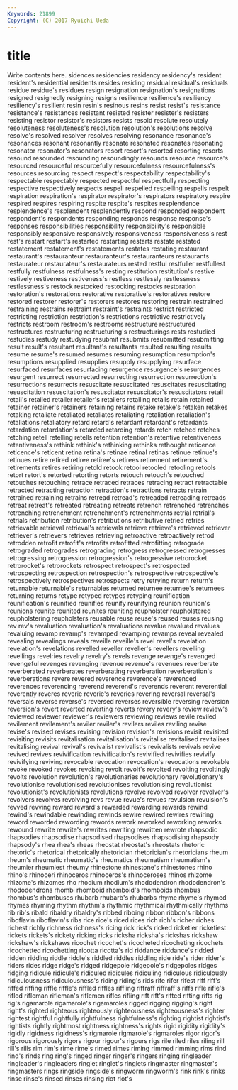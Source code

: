 ```yaml
---
Keywords: 21899 
Copyright: (C) 2017 Ryuichi Ueda
---
```


# title

Write contents here.
sidences residencies residency residency's resident resident's residential residents resides
residing residual residual's residuals residue residue's residues resign resignation resignation's
resignations resigned resignedly resigning resigns resilience resilience's resiliency resiliency's resilient
resin resin's resinous resins resist resist's resistance resistance's resistances resistant
resisted resister resister's resisters resisting resistor resistor's resistors resists resold
resolute resolutely resoluteness resoluteness's resolution resolution's resolutions resolve resolve's resolved
resolver resolves resolving resonance resonance's resonances resonant resonantly resonate resonated
resonates resonating resonator resonator's resonators resort resort's resorted resorting resorts
resound resounded resounding resoundingly resounds resource resource's resourced resourceful resourcefully
resourcefulness resourcefulness's resources resourcing respect respect's respectability respectability's respectable respectably
respected respectful respectfully respecting respective respectively respects respell respelled respelling
respells respelt respiration respiration's respirator respirator's respirators respiratory respire respired
respires respiring respite respite's respites resplendence resplendence's resplendent resplendently respond
responded respondent respondent's respondents responding responds response response's responses responsibilities
responsibility responsibility's responsible responsibly responsive responsively responsiveness responsiveness's rest rest's
restart restart's restarted restarting restarts restate restated restatement restatement's restatements
restates restating restaurant restaurant's restauranteur restauranteur's restauranteurs restaurants restaurateur restaurateur's
restaurateurs rested restful restfuller restfullest restfully restfulness restfulness's resting restitution
restitution's restive restively restiveness restiveness's restless restlessly restlessness restlessness's restock
restocked restocking restocks restoration restoration's restorations restorative restorative's restoratives restore
restored restorer restorer's restorers restores restoring restrain restrained restraining restrains
restraint restraint's restraints restrict restricted restricting restriction restriction's restrictions restrictive
restrictively restricts restroom restroom's restrooms restructure restructured restructures restructuring restructuring's
restructurings rests restudied restudies restudy restudying resubmit resubmits resubmitted resubmitting
result result's resultant resultant's resultants resulted resulting results resume resume's
resumed resumes resuming resumption resumption's resumptions resupplied resupplies resupply resupplying
resurface resurfaced resurfaces resurfacing resurgence resurgence's resurgences resurgent resurrect resurrected
resurrecting resurrection resurrection's resurrections resurrects resuscitate resuscitated resuscitates resuscitating resuscitation
resuscitation's resuscitator resuscitator's resuscitators retail retail's retailed retailer retailer's retailers
retailing retails retain retained retainer retainer's retainers retaining retains retake
retake's retaken retakes retaking retaliate retaliated retaliates retaliating retaliation retaliation's
retaliations retaliatory retard retard's retardant retardant's retardants retardation retardation's retarded
retarding retards retch retched retches retching retell retelling retells retention
retention's retentive retentiveness retentiveness's rethink rethink's rethinking rethinks rethought reticence
reticence's reticent retina retina's retinae retinal retinas retinue retinue's retinues
retire retired retiree retiree's retirees retirement retirement's retirements retires retiring
retold retook retool retooled retooling retools retort retort's retorted retorting
retorts retouch retouch's retouched retouches retouching retrace retraced retraces retracing
retract retractable retracted retracting retraction retraction's retractions retracts retrain retrained
retraining retrains retread retread's retreaded retreading retreads retreat retreat's retreated
retreating retreats retrench retrenched retrenches retrenching retrenchment retrenchment's retrenchments retrial
retrial's retrials retribution retribution's retributions retributive retried retries retrievable retrieval
retrieval's retrievals retrieve retrieve's retrieved retriever retriever's retrievers retrieves retrieving
retroactive retroactively retrod retrodden retrofit retrofit's retrofits retrofitted retrofitting retrograde
retrograded retrogrades retrograding retrogress retrogressed retrogresses retrogressing retrogression retrogression's retrogressive
retrorocket retrorocket's retrorockets retrospect retrospect's retrospected retrospecting retrospection retrospection's retrospective
retrospective's retrospectively retrospectives retrospects retry retrying return return's returnable returnable's
returnables returned returnee returnee's returnees returning returns retype retyped retypes
retyping reunification reunification's reunified reunifies reunify reunifying reunion reunion's reunions
reunite reunited reunites reuniting reupholster reupholstered reupholstering reupholsters reusable reuse
reuse's reused reuses reusing rev rev's revaluation revaluation's revaluations revalue
revalued revalues revaluing revamp revamp's revamped revamping revamps reveal revealed
revealing revealings reveals reveille reveille's revel revel's revelation revelation's revelations
revelled reveller reveller's revellers revelling revellings revelries revelry revelry's revels
revenge revenge's revenged revengeful revenges revenging revenue revenue's revenues reverberate
reverberated reverberates reverberating reverberation reverberation's reverberations revere revered reverence reverence's
reverenced reverences reverencing reverend reverend's reverends reverent reverential reverently reveres
reverie reverie's reveries revering reversal reversal's reversals reverse reverse's reversed
reverses reversible reversing reversion reversion's revert reverted reverting reverts revery
revery's review review's reviewed reviewer reviewer's reviewers reviewing reviews revile
reviled revilement revilement's reviler reviler's revilers reviles reviling revise revise's
revised revises revising revision revision's revisions revisit revisited revisiting revisits
revitalisation revitalisation's revitalise revitalised revitalises revitalising revival revival's revivalist revivalist's
revivalists revivals revive revived revives revivification revivification's revivified revivifies revivify
revivifying reviving revocable revocation revocation's revocations revokable revoke revoked revokes
revoking revolt revolt's revolted revolting revoltingly revolts revolution revolution's revolutionaries
revolutionary revolutionary's revolutionise revolutionised revolutionises revolutionising revolutionist revolutionist's revolutionists revolutions
revolve revolved revolver revolver's revolvers revolves revolving revs revue revue's
revues revulsion revulsion's revved revving reward reward's rewarded rewarding rewards
rewind rewind's rewindable rewinding rewinds rewire rewired rewires rewiring reword
reworded rewording rewords rework reworked reworking reworks rewound rewrite rewrite's
rewrites rewriting rewritten rewrote rhapsodic rhapsodies rhapsodise rhapsodised rhapsodises rhapsodising
rhapsody rhapsody's rhea rhea's rheas rheostat rheostat's rheostats rhetoric rhetoric's
rhetorical rhetorically rhetorician rhetorician's rhetoricians rheum rheum's rheumatic rheumatic's rheumatics
rheumatism rheumatism's rheumier rheumiest rheumy rhinestone rhinestone's rhinestones rhino rhino's
rhinoceri rhinoceros rhinoceros's rhinoceroses rhinos rhizome rhizome's rhizomes rho rhodium
rhodium's rhododendron rhododendron's rhododendrons rhombi rhomboid rhomboid's rhomboids rhombus rhombus's
rhombuses rhubarb rhubarb's rhubarbs rhyme rhyme's rhymed rhymes rhyming rhythm
rhythm's rhythmic rhythmical rhythmically rhythms rib rib's ribald ribaldry ribaldry's
ribbed ribbing ribbon ribbon's ribbons riboflavin riboflavin's ribs rice rice's
riced rices rich rich's richer riches richest richly richness richness's
ricing rick rick's ricked ricketier ricketiest rickets rickets's rickety ricking
ricks ricksha ricksha's rickshas rickshaw rickshaw's rickshaws ricochet ricochet's ricocheted
ricocheting ricochets ricochetted ricochetting ricotta ricotta's rid riddance riddance's ridded
ridden ridding riddle riddle's riddled riddles riddling ride ride's rider
rider's riders rides ridge ridge's ridged ridgepole ridgepole's ridgepoles ridges
ridging ridicule ridicule's ridiculed ridicules ridiculing ridiculous ridiculously ridiculousness ridiculousness's
riding riding's rids rife rifer rifest riff riff's riffed riffing
riffle riffle's riffled riffles riffling riffraff riffraff's riffs rifle rifle's
rifled rifleman rifleman's riflemen rifles rifling rift rift's rifted rifting
rifts rig rig's rigamarole rigamarole's rigamaroles rigged rigging rigging's right
right's righted righteous righteously righteousness righteousness's righter rightest rightful rightfully
rightfulness rightfulness's righting rightist rightist's rightists rightly rightmost rightness rightness's
rights rigid rigidity rigidity's rigidly rigidness rigidness's rigmarole rigmarole's rigmaroles
rigor rigor's rigorous rigorously rigors rigour rigour's rigours rigs rile
riled riles riling rill rill's rills rim rim's rime rime's
rimed rimes riming rimmed rimming rims rind rind's rinds ring
ring's ringed ringer ringer's ringers ringing ringleader ringleader's ringleaders ringlet
ringlet's ringlets ringmaster ringmaster's ringmasters rings ringside ringside's ringworm ringworm's
rink rink's rinks rinse rinse's rinsed rinses rinsing riot riot's
